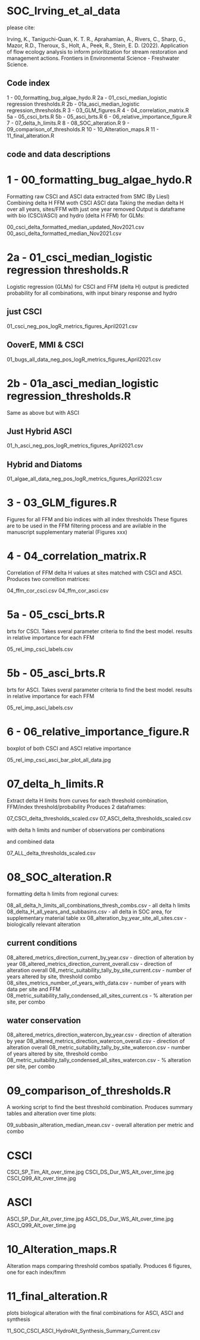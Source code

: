 # SOC_Irving_et_al_data

please cite: 

Irving, K., Taniguchi-Quan, K. T. R., Aprahamian, A., Rivers, C., Sharp, G., Mazor, R.D., Theroux, S., Holt, A., Peek, R., Stein, E. D. (2022). Application of flow ecology analysis to inform prioritization for stream restoration and management actions. Frontiers in Environmental Science - Freshwater Science.

## Code index

1 - 00_formatting_bug_algae_hydo.R
2a - 01_csci_median_logistic regression thresholds.R
2b - 01a_asci_median_logistic regression_thresholds.R
3 - 03_GLM_figures.R
4 - 04_correlation_matrix.R
5a - 05_csci_brts.R
5b - 05_asci_brts.R
6 - 06_relative_importance_figure.R
7 - 07_delta_h_limits.R
8 - 08_SOC_alteration.R
9 - 09_comparison_of_thresholds.R
10 - 10_Alteration_maps.R
11 - 11_final_alteration.R

## code and data descriptions

# 1 - 00_formatting_bug_algae_hydo.R

Formatting raw CSCI and ASCI data extracted from SMC (By Liesl)
Combining delta H FFM woth CSCI ASCI data
Taking the median delta H over all years, sites/FFM with just one year removed
Output is dataframe with bio (CSCI/ASCI) and hydro (delta H FFM) for GLMs:

00_csci_delta_formatted_median_updated_Nov2021.csv
00_asci_delta_formatted_median_Nov2021.csv

# 2a - 01_csci_median_logistic regression thresholds.R

Logistic regression (GLMs) for CSCI and FFM (delta H)
output is predicted probability for all combinations, with input binary response and hydro

## just CSCI
01_csci_neg_pos_logR_metrics_figures_April2021.csv

## OoverE, MMI & CSCI

01_bugs_all_data_neg_pos_logR_metrics_figures_April2021.csv

# 2b - 01a_asci_median_logistic regression_thresholds.R

Same as above but with ASCI

## Just Hybrid ASCI

01_h_asci_neg_pos_logR_metrics_figures_April2021.csv

## Hybrid and Diatoms

01_algae_all_data_neg_pos_logR_metrics_figures_April2021.csv

# 3 - 03_GLM_figures.R

Figures for all FFM and bio indices with all index thresholds
These figures are to be used in the FFM filtering process and are avilable in the manuscript supplementary material (Figures xxx)

# 4 - 04_correlation_matrix.R

Correlation of FFM delta H values at sites matched with CSCI and ASCI. Produces two correltion matrices:

04_ffm_cor_csci.csv
04_ffm_cor_asci.csv

# 5a - 05_csci_brts.R

brts for CSCI. Takes sveral parameter criteria to find the best model. results in relative importance for each FFM

05_rel_imp_csci_labels.csv

# 5b - 05_asci_brts.R

brts for ASCI. Takes sveral parameter criteria to find the best model. results in relative importance for each FFM

05_rel_imp_asci_labels.csv


# 6 - 06_relative_importance_figure.R

boxplot of both CSCI and ASCI relative importance

05_rel_imp_csci_asci_bar_plot_all_data.jpg


# 07_delta_h_limits.R

Extract delta H limits from curves for each threshold combination, FFM/index threshold/probability
Produces 2 dataframes:

07_CSCI_delta_thresholds_scaled.csv
07_ASCI_delta_thresholds_scaled.csv

with delta h limits and number of observations per combinations

and combined data 

07_ALL_delta_thresholds_scaled.csv

# 08_SOC_alteration.R

formatting delta h limits from regional curves: 

08_all_delta_h_limits_all_combinations_thresh_combs.csv - all delta h limits
08_delta_H_all_years_and_subbasins.csv - all delta in SOC area, for supplementary material table xx
08_alteration_by_year_site_all_sites.csv - biologically relevant alteration

## current conditions

08_altered_metrics_direction_current_by_year.csv - direction of alteration by year
08_altered_metrics_direction_current_overall.csv - direction of alteration overall
08_metric_suitability_tally_by_site_current.csv - number of years altered by site, threshold combo
08_sites_metrics_number_of_years_with_data.csv - number of years with data per site and FFM
08_metric_suitability_tally_condensed_all_sites_current.cs - % alteration per site, per combo

## water conservation
08_altered_metrics_direction_watercon_by_year.csv - direction of alteration by year
08_altered_metrics_direction_watercon_overall.csv - direction of alteration overall
08_metric_suitability_tally_by_site_watercon.csv - number of years altered by site, threshold combo
08_metric_suitability_tally_condensed_all_sites_watercon.csv - % alteration per site, per combo

# 09_comparison_of_thresholds.R

A working script to find the best threshold combination. Produces summary tables and alteration over time plots:

09_subbasin_alteration_median_mean.csv - overall alteration per metric and combo

# CSCI
CSCI_SP_Tim_Alt_over_time.jpg
CSCI_DS_Dur_WS_Alt_over_time.jpg
CSCI_Q99_Alt_over_time.jpg

# ASCI
ASCI_SP_Dur_Alt_over_time.jpg
ASCI_DS_Dur_WS_Alt_over_time.jpg
ASCI_Q99_Alt_over_time.jpg

# 10_Alteration_maps.R

Alteration maps comparing threshold combos spatially. Produces 6 figures, one for each index/fmm

# 11_final_alteration.R

plots biological alteration with the final combinations for ASCI, ASCI and synthesis

11_SOC_CSCI_ASCI_HydroAlt_Synthesis_Summary_Current.csv

